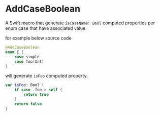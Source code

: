 # AddCaseBoolean

A Swift macro that generate `isCaseName: Bool` computed properties per enum case that have associated value.

for example below source code

```swift
@AddCaseBoolean
enum E {
    case simple
    case foo(Int)
}
```

will generate `isFoo` computed property.

```swift
var isFoo: Bool {
    if case .foo = self {
        return true
    }
    return false
}
```
